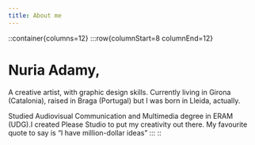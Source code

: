 ```yaml
---
title: About me
---
```


::container{columns=12}
  :::row{columnStart=8 columnEnd=12}
  # Nuria Adamy,

  A creative artist, with graphic design skills. Currently living in Girona (Catalonia), raised in Braga (Portugal) but I was born in Lleida, actually.

  Studied Audiovisual Communication and Multimedia degree in ERAM (UDG).I created Please Studio to put my creativity out there. My favourite quote to say is “I have million-dollar ideas”
  :::
::

